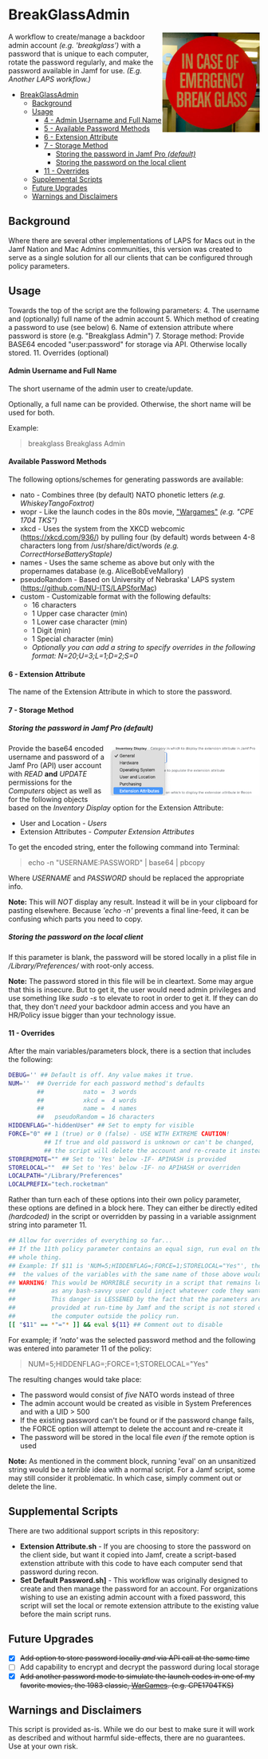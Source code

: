 # BreakGlassAdmin
<img src="images/breakglass.jpg" height="200" align=right alt="In case of emergency, break glass">

A workflow to create/manage a backdoor admin account *(e.g. 'breakglass')* with a password that is unique to each computer, rotate the password regularly, and make the password available in Jamf for use. _(E.g. Another LAPS workflow.)_

<!-- TOC depthFrom:1 depthTo:6 withLinks:0 updateOnSave:1 orderedList:0 -->

- [BreakGlassAdmin](#breakglassadmin)
	- [Background](#background)
	- [Usage](#usage)
		- [4 - Admin Username and Full Name](#4-admin-username-and-full-name)
		- [5 - Available Password Methods](#5-available-password-methods)
		- [6 - Extension Attribute](#6-extension-attribute)
		- [7 - Storage Method](#7-storage-method)
			- [Storing the password in Jamf Pro *(default)*](#storing-the-password-in-jamf-pro-default)
			- [Storing the password on the local client](#storing-the-password-on-the-local-client)
		- [11 - Overrides](#11-overrides)
	- [Supplemental Scripts](#supplemental-scripts)
	- [Future Upgrades](#future-upgrades)
	- [Warnings and Disclaimers](#warnings-and-disclaimers)

<!-- /TOC -->

## Background

Where there are several other implementations of LAPS for Macs out in the Jamf Nation and Mac Admins communities, this version was created to serve as a single solution for all our clients that can be configured through policy parameters.

## Usage

Towards the top of the script are the following parameters:
4. The username and (optionally) full name of the admin account
5. Which method of creating a password to use (see below)
6. Name of extension attribute where password is store (e.g. "Breakglass Admin")
7. Storage method: Provide BASE64 encoded "user:password" for storage via API. Otherwise locally stored.
11. Overrides (optional)

#### Admin Username and Full Name
The short username of the admin user to create/update.

Optionally, a full name can be provided. Otherwise, the short name will be used for both.

Example:
> breakglass Breakglass Admin

#### Available Password Methods
The following options/schemes for generating passwords are available:
+ nato - Combines three (by default) NATO phonetic letters _(e.g. WhiskeyTangoFoxtrot)_
+ wopr - Like the launch codes in the 80s movie, ["Wargames"](https://www.imdb.com/title/tt0086567) _(e.g. "CPE 1704 TKS")_
+ xkcd - Uses the system from the XKCD webcomic (https://xkcd.com/936/) by pulling four (by default) words between 4-8 characters long from /usr/share/dict/words _(e.g. CorrectHorseBatteryStaple)_
+ names - Uses the same scheme as above but only with the propernames database (e.g. AliceBobEveMallory)
+ pseudoRandom - Based on University of Nebraska' LAPS system (https://github.com/NU-ITS/LAPSforMac)
+ custom - Customizable format with the following defaults:
	* 16 characters
	* 1 Upper case character (min)
	* 1 Lower case character (min)
	* 1 Digit (min)
	* 1 Special character (min)
	+ _Optionally you can add a string to specify overrides in the following format: N=20;U=3;L=1;D=2;S=0_

#### 6 - Extension Attribute

The name of the Extension Attribute in which to store the password.

#### 7 - Storage Method

##### Storing the password in Jamf Pro *(default)*

<img src="images/APIUserPermissions.png" width="300" align=right />

Provide the base64 encoded username and password of a Jamf Pro (API) user account with *READ* **and** *UPDATE* permissions for the *Computers* object as well as for the following objects based on the *Inventory Display* option for the Extension Attribute:
* User and Location - *Users*
* Extension Attributes - *Computer Extension Attributes*

To get the encoded string, enter the following command into Terminal:
> echo -n "USERNAME:PASSWORD" | base64 | pbcopy

Where *USERNAME* and *PASSWORD* should be replaced the appropriate info.

**Note:** This will *NOT* display any result. Instead it will be in your clipboard for pasting elsewhere. Because *'echo -n'* prevents a final line-feed, it can be confusing which parts you need to copy.

##### Storing the password on the local client

If this parameter is blank, the password will be stored locally in a plist file in */Library/Preferences/* with root-only access.

**Note:** The password stored in this file will be in cleartext. Some may argue that this is insecure. But to get it, the user would need admin privileges and use something like *sudo -s* to elevate to root in order to get it. If they can do that, they don't *need* your backdoor admin access and you have an HR/Policy issue bigger than your technology issue.

#### 11 - Overrides

After the main variables/parameters block, there is a section that includes the following:
```bash
DEBUG='' ## Default is off. Any value makes it true.
NUM=''  ## Override for each password method's defaults
        ##           nato =  3 words
        ##           xkcd =  4 words
        ##           name =  4 names
        ##   pseudoRandom = 16 characters
HIDDENFLAG="-hiddenUser" ## Set to empty for visible
FORCE="0" ## 1 (true) or 0 (false) - USE WITH EXTREME CAUTION!
          ## If true and old password is unknown or can't be changed,
          ## the script will delete the account and re-create it instead.
STOREREMOTE="" ## Set to 'Yes' below -IF- APIHASH is provided
STORELOCAL=""  ## Set to 'Yes' below -IF- no APIHASH or overriden
LOCALPATH="/Library/Preferences"
LOCALPREFIX="tech.rocketman"
```

Rather than turn each of these options into their own policy parameter, these options are defined in a block here. They can either be directly edited _(hardcoded)_ in the script or overridden by passing in a variable assignment string into parameter 11.

```bash
## Allow for overrides of everything so far...
## If the 11th policy parameter contains an equal sign, run eval on the
## whole thing.
## Example: If $11 is 'NUM=5;HIDDENFLAG=;FORCE=1;STORELOCAL="Yes"', then
##  the values of the variables with the same name of those above would change.
## WARNING! This would be HORRIBLE security in a script that remains local
##          as any bash-savvy user could inject whatever code they wanted to.
##          This danger is LESSENED by the fact that the parameters are
##          provided at run-time by Jamf and the script is not stored on
##          the computer outside the policy run.
[[ "$11" == *"="* ]] && eval ${11} ## Comment out to disable
```

For example; if _'nato'_ was the selected password method and the following was entered into parameter 11 of the policy:
> NUM=5;HIDDENFLAG=;FORCE=1;STORELOCAL="Yes"

The resulting changes would take place:
* The password would consist of _five_ NATO words instead of three
* The admin account would be created as visible in System Preferences and with a UID > 500
* If the existing password can't be found or if the password change fails, the FORCE option will attempt to delete the account and re-create it
* The password will be stored in the local file _even if_ the remote option is used

**Note:** As mentioned in the comment block, running 'eval' on an unsanitized string would be a _terrible_ idea with a normal script. For a Jamf script, some may still consider it problematic. In which case, simply comment out or delete the line.

## Supplemental Scripts

There are two additional support scripts in this repository:

* **Extension Attribute.sh** - If you are choosing to store the password on the client side, but want it copied into Jamf, create a script-based extenstion attribute with this code to have each computer send that password during recon.
* **Set Default Password.sh]** - This workflow was originally designed to create and then manage the password for an account. For organizations wishing to use an existing admin account with a fixed password, this script will set the local or remote extension attribute to the existing value before the main script runs.

## Future Upgrades

- [X] ~~Add option to store password locally *and* via API call at the same time~~
- [ ] Add capability to encrypt and decrypt the password during local storage
- [X] ~~Add another password mode to simulate the launch codes in one of my favorite movies, the 1983 classic, [WarGames](https://www.imdb.com/title/tt0086567/). (e.g. CPE1704TKS)~~

## Warnings and Disclaimers

This script is provided as-is. While we do our best to make sure it will work as described and without harmful side-effects, there are no guarantees. Use at your own risk.
